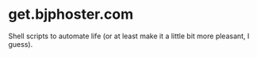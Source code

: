 # get.bjphoster.com
Shell scripts to automate life (or at least make it a little bit more pleasant, I guess).
